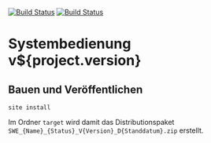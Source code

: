 [![Build Status](https://travis-ci.org/bitctrl/de.bsvrz.pat.sysbed.svg?branch=master)](https://travis-ci.org/bitctrl/de.bsvrz.pat.sysbed)
[![Build Status](https://api.bintray.com/packages/bitctrl/maven/de.bsvrz.pat.sysbed/images/download.svg)](https://bintray.com/bitctrl/maven/de.bsvrz.pat.sysbed)

Systembedienung v${project.version}
======================


Bauen und Veröffentlichen
-------------------------

    site install

Im Ordner `target` wird damit das Distributionspaket
`SWE_{Name}_{Status}_V{Version}_D{Standdatum}.zip` erstellt.
